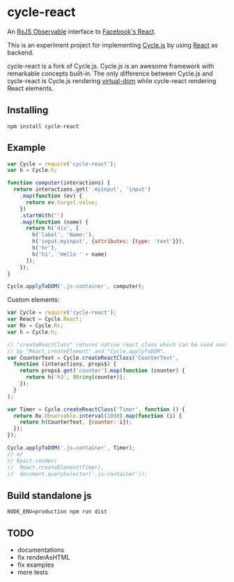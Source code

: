 # cycle-react

An [RxJS Observable](https://github.com/Reactive-Extensions/RxJS) interface
to [Facebook's React](http://facebook.github.io/react/).

This is an experiment project for implementing
[Cycle.js](https://github.com/staltz/cycle) by using
[React](https://github.com/facebook/react) as backend.

cycle-react is a fork of Cycle.js. Cycle.js is an awesome framework with
remarkable concepts built-in. The only difference between Cycle.js and cycle-react
is Cycle.js rendering [virtual-dom](https://github.com/Matt-Esch/virtual-dom)
while cycle-react rendering React elements.

## Installing

```
npm install cycle-react
```

## Example

```js
var Cycle = require('cycle-react');
var h = Cycle.h;

function computer(interactions) {
  return interactions.get('.myinput', 'input')
    .map(function (ev) {
      return ev.target.value;
    })
    .startWith('')
    .map(function (name) {
      return h('div', [
        h('label', 'Name:'),
        h('input.myinput', {attributes: {type: 'text'}}),
        h('hr'),
        h('h1', 'Hello ' + name)
      ]);
    });
}

Cycle.applyToDOM('.js-container', computer);
```

Custom elements:

```js
var Cycle = require('cycle-react');
var React = Cycle.React;
var Rx = Cycle.Rx;
var h = Cycle.h;

// "createReactClass" returns native react class which can be used normally
// by "React.createElement" and "Cycle.applyToDOM".
var CounterText = Cycle.createReactClass('CounterText',
  function (interactions, props$) {
    return props$.get('counter').map(function (counter) {
      return h('h3', String(counter));
    });
  }
);

var Timer = Cycle.createReactClass('Timer', function () {
  return Rx.Observable.interval(1000).map(function (i) {
    return h(CounterText, {counter: i});
  });
});

Cycle.applyToDOM('.js-container', Timer);
// or
// React.render(
//  React.createElement(Timer),
//  document.querySelector('.js-container'));
```

## Build standalone js

```
NODE_ENV=production npm run dist
```

## TODO

- documentations
- fix renderAsHTML
- fix examples
- more tests
